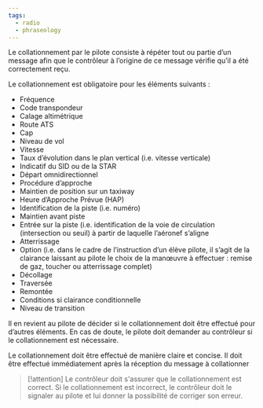 ```yaml
---
tags:
  - radio
  - phraseology
---
```


Le collationnement par le pilote consiste à répéter tout ou partie d’un message afin que le contrôleur à l’origine de ce message vérifie qu’il a été correctement reçu.

Le collationnement est obligatoire pour les éléments suivants :

- Fréquence
- Code transpondeur
- Calage altimétrique
- Route ATS
- Cap
- Niveau de vol
- Vitesse
- Taux d’évolution dans le plan vertical (i.e. vitesse verticale)
- Indicatif du SID ou de la STAR
- Départ omnidirectionnel
- Procédure d’approche
- Maintien de position sur un taxiway
- Heure d’Approche Prévue (HAP)
- Identification de la piste (i.e. numéro)
- Maintien avant piste
- Entrée sur la piste (i.e. identification de la voie de circulation (intersection ou seuil) à partir de laquelle l’aéronef s’aligne
- Atterrissage
- Option (i.e. dans le cadre de l’instruction d’un élève pilote, il s’agit de la clairance laissant au pilote le choix de la manœuvre à effectuer : remise de gaz, toucher ou atterrissage complet)
- Décollage
- Traversée
- Remontée
- Conditions si clairance conditionnelle
- Niveau de transition

Il en revient au pilote de décider si le collationnement doit être effectué pour d’autres éléments. En cas de doute, le pilote doit demander au contrôleur si le collationnement est nécessaire.

Le collationnement doit être effectué de manière claire et concise. Il doit être effectué immédiatement après la réception du message à collationner

> [!attention] Le contrôleur doit s'assurer que le collationnement est correct. Si le collationnement est incorrect, le contrôleur doit le signaler au pilote et lui donner la possibilité de corriger son erreur.
